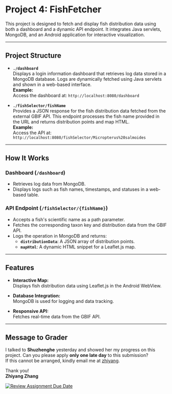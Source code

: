 # Project 4: FishFetcher

This project is designed to fetch and display fish distribution data using both a dashboard and a dynamic API endpoint. It integrates Java servlets, MongoDB, and an Android application for interactive visualization.

---

## Project Structure

- **`./dashboard`**  
  Displays a login information dashboard that retrieves log data stored in a MongoDB database. Logs are dynamically fetched using Java servlets and shown in a web-based interface.  
  **Example:**  
  Access the dashboard at: `http://localhost:8080/dashboard`

- **`./fishSelector/fishName`**  
  Provides a JSON response for the fish distribution data fetched from the external GBIF API. This endpoint processes the fish name provided in the URL and returns distribution points and map HTML.  
  **Example:**  
  Access the API at: `http://localhost:8080/fishSelector/Micropterus%20salmoides`

---

## How It Works

### Dashboard (`/dashboard`)
- Retrieves log data from MongoDB.
- Displays logs such as fish names, timestamps, and statuses in a web-based table.

### API Endpoint (`/fishSelector/{fishName}`)
- Accepts a fish's scientific name as a path parameter.
- Fetches the corresponding taxon key and distribution data from the GBIF API.
- Logs the operation in MongoDB and returns:
  - **`distributionData`**: A JSON array of distribution points.
  - **`mapHtml`**: A dynamic HTML snippet for a Leaflet.js map.

---

## Features
- **Interactive Map:**  
  Displays fish distribution data using Leaflet.js in the Android WebView.

- **Database Integration:**  
  MongoDB is used for logging and data tracking.

- **Responsive API:**  
  Fetches real-time data from the GBIF API.

---

## Message to Grader

I talked to **Shuzhenghe** yesterday and showed her my progress on this project. Can you please apply **only one late day** to this submission?  
If this cannot be arranged, kindly email me at [zhiyang](mailto:zhiyang3@andrew.cmu.edu).

Thank you!  
**Zhiyang Zhang**


[![Review Assignment Due Date](https://classroom.github.com/assets/deadline-readme-button-22041afd0340ce965d47ae6ef1cefeee28c7c493a6346c4f15d667ab976d596c.svg)](https://classroom.github.com/a/JRWw4q8L)
